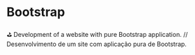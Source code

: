 # Bootstrap
:golf: Development of a website with pure Bootstrap application. // Desenvolvimento de um site com aplicação pura de Bootstrap.
